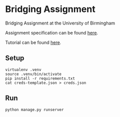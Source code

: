 # Bridging Assignment

Bridging Assignment at the University of Birmingham

Assignment specification can be found [here](Assignment.md).

Tutorial can be found [here](https://tutorial.djangogirls.org/en/).

## Setup

```
virtualenv .venv
source .venv/bin/activate
pip install -r requirements.txt
cat creds-template.json > creds.json
```

## Run

```
python manage.py runserver
```